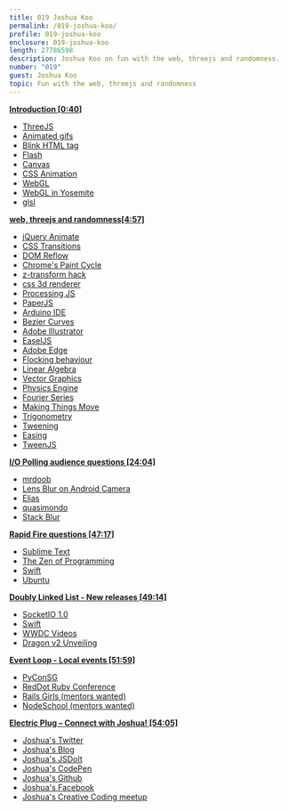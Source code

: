 ```yaml
---
title: 019 Joshua Koo
permalink: /019-joshua-koo/
profile: 019-joshua-koo
enclosure: 019-joshua-koo
length: 27786598
description: Joshua Koo on fun with the web, threejs and randomness.
number: "019"
guest: Joshua Koo
topic: Fun with the web, threejs and randomness
---
```


**[Introduction [0:40]](#t=0:40)**

- [ThreeJS](http://threejs.org/)
- [Animated gifs](http://en.wikipedia.org/wiki/Graphics_Interchange_Format#Animated_GIF)
- [Blink HTML tag](https://developer.mozilla.org/en-US/docs/Web/HTML/Element/blink)
- [Flash](http://www.adobe.com/sea/products/flash.html)
- [Canvas](http://www.w3.org/TR/2dcontext/)
- [CSS Animation](https://developer.mozilla.org/en-US/docs/Web/Guide/CSS/Using_CSS_animations)
- [WebGL](https://developer.mozilla.org/en-US/docs/Web/WebGL)
- [WebGL in Yosemite](https://www.apple.com/pr/library/2014/06/02Apple-Announces-OS-X-Yosemite.html)
- [glsl](http://en.wikipedia.org/wiki/OpenGL_Shading_Language)

**[web, threejs and randomness[4:57]](#t=4:57)**

- [jQuery Animate](http://api.jquery.com/animate/)
- [CSS Transitions](https://developer.mozilla.org/en-US/docs/Web/Guide/CSS/Using_CSS_transitions)
- [DOM Reflow](https://developers.google.com/speed/articles/reflow)
- [Chrome's Paint Cycle](http://www.paulirish.com/2011/viewing-chromes-paint-cycle/)
- [z-transform hack](http://aerotwist.com/blog/on-translate3d-and-layer-creation-hacks/)
- [css 3d renderer](http://mrdoob.com/lab/javascript/threejs/css3d/)
- [Processing JS](http://processingjs.org/)
- [PaperJS](http://paperjs.org/)
- [Arduino IDE](http://arduino.cc/)
- [Bezier Curves](http://mathworld.wolfram.com/BezierCurve.html)
- [Adobe Illustrator](http://www.adobe.com/sea/products/illustrator.html)
- [EaselJS](http://www.createjs.com/#!/EaselJS)
- [Adobe Edge](http://html.adobe.com/edge/animate/)
- [Flocking behaviour](http://en.wikipedia.org/wiki/Boids)
- [Linear Algebra](http://en.wikipedia.org/wiki/Linear_algebra)
- [Vector Graphics](http://en.wikipedia.org/wiki/Vector_graphics)
- [Physics Engine](http://en.wikipedia.org/wiki/Physics_engine)
- [Fourier Series](http://en.wikipedia.org/wiki/Fourier_series)
- [Making Things Move](http://www.amazon.com/Foundation-Actionscript-3-0-Animation-Making/dp/1590597915)
- [Trigonometry](http://en.wikipedia.org/wiki/Trigonometry)
- [Tweening](http://en.wikipedia.org/wiki/Inbetweening)
- [Easing](http://api.jqueryui.com/easings/)
- [TweenJS](http://www.createjs.com/#!/TweenJS)

**[I/O Polling audience questions [24:04]](#t=24:04)**

- [mrdoob](http://mrdoob.com/)
- [Lens Blur on Android Camera](http://googleresearch.blogspot.sg/2014/04/lens-blur-in-new-google-camera-app.html)
- [Elias](https://twitter.com/thespite)
- [quasimondo](https://twitter.com/quasimondo)
- [Stack Blur](http://www.quasimondo.com/StackBlurForCanvas/StackBlurDemo.html)

**[Rapid Fire questions [47:17]](#t=47:17)**

- [Sublime Text](http://www.sublimetext.com/)
- [The Zen of Programming](http://www.amazon.com/The-Zen-Programming-Geoffrey-James/dp/0931137098)
- [Swift](https://developer.apple.com/swift/)
- [Ubuntu](https://developer.apple.com/swift/)

**[Doubly Linked List -  New releases [49:14]](#t=49:14)**

- [SocketIO 1.0](http://socket.io/blog/introducing-socket-io-1-0/)
- [Swift](https://developer.apple.com/swift/)
- [WWDC Videos](https://developer.apple.com/videos/wwdc/2014/)
- [Dragon v2 Unveiling](http://www.space.com/26063-spacex-unveils-dragon-v2-manned-spaceship.html)

**[Event Loop - Local events [51:59]](#t=51:59)**

- [PyConSG](https://pycon.sg/)
- [RedDot Ruby Conference](http://www.reddotrubyconf.com/)
- [Rails Girls (mentors wanted)](http://railsgirls.com/singapore)
- [NodeSchool (mentors wanted)](http://www.meetup.com/Singapore-JS/events/186094192/)

**[Electric Plug  – Connect with Joshua! [54:05]](#t=54:05)**

- [Joshua's Twitter](https://twitter.com/blurspline)
- [Joshua's Blog](http://www.lab4games.net/zz85/blog/)
- [Joshua's JSDoIt](http://jsdo.it/zz85/)
- [Joshua's CodePen](http://codepen.io/zz85/)
- [Joshua's Github](https://github.com/zz85)
- [Joshua's Facebook](https://www.facebook.com/joshuakoo)
- [Joshua's Creative Coding meetup](http://www.meetup.com/Singapore-Creative-Coding-Meetup/)
